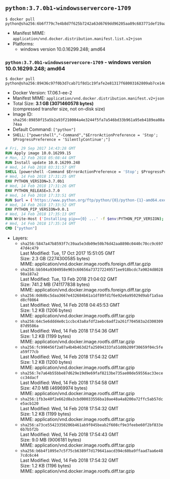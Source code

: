 ## `python:3.7.0b1-windowsservercore-1709`

```console
$ docker pull python@sha256:6b6f779c7e4b8d7f625b7242a63d6769dd96205aa89c683771def19aae9f1f11
```

-	Manifest MIME: `application/vnd.docker.distribution.manifest.list.v2+json`
-	Platforms:
	-	windows version 10.0.16299.248; amd64

### `python:3.7.0b1-windowsservercore-1709` - windows version 10.0.16299.248; amd64

```console
$ docker pull python@sha256:89436c97f0b3d7cab71f8d1c19fafe2e81317f68003162809ab7ce14defe2f36
```

-	Docker Version: 17.06.1-ee-2
-	Manifest MIME: `application/vnd.docker.distribution.manifest.v2+json`
-	Total Size: **3.1 GB (3071460578 bytes)**  
	(compressed transfer size, not on-disk size)
-	Image ID: `sha256:89850f15a5b2a93f210004a4e3244f5fa7a546bd33b961a95eb4189ea08a74aa`
-	Default Command: `["python"]`
-	`SHELL`: `["powershell","-Command","$ErrorActionPreference = 'Stop'; $ProgressPreference = 'SilentlyContinue';"]`

```dockerfile
# Fri, 29 Sep 2017 14:43:28 GMT
RUN Apply image 10.0.16299.15
# Mon, 12 Feb 2018 05:08:44 GMT
RUN Install update 10.0.16299.248
# Wed, 14 Feb 2018 03:31:57 GMT
SHELL [powershell -Command $ErrorActionPreference = 'Stop'; $ProgressPreference = 'SilentlyContinue';]
# Wed, 14 Feb 2018 17:31:25 GMT
ENV PYTHON_VERSION=3.7.0b1
# Wed, 14 Feb 2018 17:31:26 GMT
ENV PYTHON_RELEASE=3.7.0
# Wed, 14 Feb 2018 17:33:51 GMT
RUN $url = ('https://www.python.org/ftp/python/{0}/python-{1}-amd64.exe' -f $env:PYTHON_RELEASE, $env:PYTHON_VERSION); 	Write-Host ('Downloading {0} ...' -f $url); 	Invoke-WebRequest -Uri $url -OutFile 'python.exe'; 		Write-Host 'Installing ...'; 	Start-Process python.exe -Wait 		-ArgumentList @( 			'/quiet', 			'InstallAllUsers=1', 			'TargetDir=C:\Python', 			'PrependPath=1', 			'Shortcuts=0', 			'Include_doc=0', 			'Include_pip=0', 			'Include_test=0' 		); 		$env:PATH = [Environment]::GetEnvironmentVariable('PATH', [EnvironmentVariableTarget]::Machine); 		Write-Host 'Verifying install ...'; 	Write-Host '  python --version'; python --version; 		Write-Host 'Removing ...'; 	Remove-Item python.exe -Force; 		Write-Host 'Complete.';
# Wed, 14 Feb 2018 17:33:52 GMT
ENV PYTHON_PIP_VERSION=9.0.1
# Wed, 14 Feb 2018 17:35:13 GMT
RUN Write-Host ('Installing pip=={0} ...' -f $env:PYTHON_PIP_VERSION); 	[Net.ServicePointManager]::SecurityProtocol = [Net.SecurityProtocolType]::Tls12; 	Invoke-WebRequest -Uri 'https://bootstrap.pypa.io/get-pip.py' -OutFile 'get-pip.py'; 	python get-pip.py 		--disable-pip-version-check 		--no-cache-dir 		('pip=={0}' -f $env:PYTHON_PIP_VERSION) 	; 	Remove-Item get-pip.py -Force; 		Write-Host 'Verifying pip install ...'; 	pip --version; 		Write-Host 'Complete.';
# Wed, 14 Feb 2018 17:35:14 GMT
CMD ["python"]
```

-	Layers:
	-	`sha256:5847a47b8593f7c39aa5e3db09e50b76d42aa8898c0440c70cc9c69747d4c479`  
		Last Modified: Tue, 17 Oct 2017 15:51:05 GMT  
		Size: 2.3 GB (2274300585 bytes)  
		MIME: application/vnd.docker.image.rootfs.foreign.diff.tar.gzip
	-	`sha256:bb504a9304958e903c60656a737272249571ee918bcdc7a9024d802898a187a2`  
		Last Modified: Tue, 13 Feb 2018 21:04:02 GMT  
		Size: 741.2 MB (741177838 bytes)  
		MIME: application/vnd.docker.image.rootfs.foreign.diff.tar.gzip
	-	`sha256:0d60bc5daa3667e432684b61a1df89fd1f6e92e6a95029d9abf1a5aad8cf0864`  
		Last Modified: Wed, 14 Feb 2018 04:45:53 GMT  
		Size: 1.2 KB (1206 bytes)  
		MIME: application/vnd.docker.image.rootfs.diff.tar.gzip
	-	`sha256:64c5e6ddd4e0c1ccbc43a8afdf2aebc6adf2a261f704583a2d30030987d9586a`  
		Last Modified: Wed, 14 Feb 2018 17:54:36 GMT  
		Size: 1.2 KB (1199 bytes)  
		MIME: application/vnd.docker.image.rootfs.diff.tar.gzip
	-	`sha256:fc990456f2a07a4b4b463d2fa25094333fa51d0b209f30659f04c5fea59f77cb`  
		Last Modified: Wed, 14 Feb 2018 17:54:32 GMT  
		Size: 1.2 KB (1200 bytes)  
		MIME: application/vnd.docker.image.rootfs.diff.tar.gzip
	-	`sha256:7e7a64b55bbe87d629e19d9e69faf8213be735ae00de59556ac33ececc34dacf`  
		Last Modified: Wed, 14 Feb 2018 17:54:58 GMT  
		Size: 47.0 MB (46969974 bytes)  
		MIME: application/vnd.docker.image.rootfs.diff.tar.gzip
	-	`sha256:1fb3e40f2e662d8a3cbd00033556ba10ae48a4a8200a72ffc5ab57dce5acb120`  
		Last Modified: Wed, 14 Feb 2018 17:54:32 GMT  
		Size: 1.2 KB (1199 bytes)  
		MIME: application/vnd.docker.image.rootfs.diff.tar.gzip
	-	`sha256:a73ce55423350206b461ab9f045beab2f608cf9e3feebe60f2bf833e6b7b5f2b`  
		Last Modified: Wed, 14 Feb 2018 17:54:43 GMT  
		Size: 9.0 MB (9006181 bytes)  
		MIME: application/vnd.docker.image.rootfs.diff.tar.gzip
	-	`sha256:b6b4f1095e7c5f75cb6389f7d179641aacd394c60ba9ffaad7aa6e487cdc6c44`  
		Last Modified: Wed, 14 Feb 2018 17:54:32 GMT  
		Size: 1.2 KB (1196 bytes)  
		MIME: application/vnd.docker.image.rootfs.diff.tar.gzip

